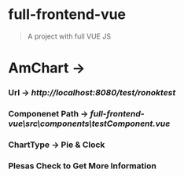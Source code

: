 # full-frontend-vue

> A project with full VUE JS


# AmChart →
>
###  **Url** → _http://localhost:8080/test/ronoktest_
### **Componenet Path** →  _full-frontend-vue\src\components\testComponent.vue_
### **ChartType** → Pie & Clock

### Plesas Check to Get More Information
